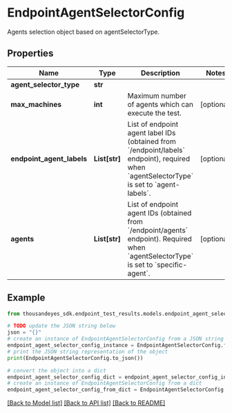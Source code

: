 # EndpointAgentSelectorConfig

Agents selection object based on agentSelectorType.

## Properties

Name | Type | Description | Notes
------------ | ------------- | ------------- | -------------
**agent_selector_type** | **str** |  | 
**max_machines** | **int** | Maximum number of agents which can execute the test. | [optional] 
**endpoint_agent_labels** | **List[str]** | List of endpoint agent label IDs (obtained from &#x60;/endpoint/labels&#x60; endpoint), required when &#x60;agentSelectorType&#x60; is set to &#x60;agent-labels&#x60;. | [optional] 
**agents** | **List[str]** | List of endpoint agent IDs (obtained from &#x60;/endpoint/agents&#x60; endpoint). Required when &#x60;agentSelectorType&#x60; is set to &#x60;specific-agent&#x60;. | [optional] 

## Example

```python
from thousandeyes_sdk.endpoint_test_results.models.endpoint_agent_selector_config import EndpointAgentSelectorConfig

# TODO update the JSON string below
json = "{}"
# create an instance of EndpointAgentSelectorConfig from a JSON string
endpoint_agent_selector_config_instance = EndpointAgentSelectorConfig.from_json(json)
# print the JSON string representation of the object
print(EndpointAgentSelectorConfig.to_json())

# convert the object into a dict
endpoint_agent_selector_config_dict = endpoint_agent_selector_config_instance.to_dict()
# create an instance of EndpointAgentSelectorConfig from a dict
endpoint_agent_selector_config_from_dict = EndpointAgentSelectorConfig.from_dict(endpoint_agent_selector_config_dict)
```
[[Back to Model list]](../README.md#documentation-for-models) [[Back to API list]](../README.md#documentation-for-api-endpoints) [[Back to README]](../README.md)


